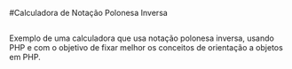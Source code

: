 #Calculadora de Notação Polonesa Inversa
##
Exemplo de uma calculadora que usa notação polonesa inversa, usando PHP e com o objetivo de fixar melhor os conceitos de orientação a objetos em PHP.
